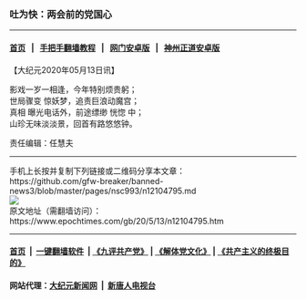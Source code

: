 ### 吐为快：两会前的党国心
------------------------

#### [首页](https://github.com/gfw-breaker/banned-news3/blob/master/README.md) &nbsp;&nbsp;|&nbsp;&nbsp; [手把手翻墙教程](https://github.com/gfw-breaker/guides/wiki) &nbsp;&nbsp;|&nbsp;&nbsp; [网门安卓版](https://github.com/oGate2/oGate) &nbsp;&nbsp;|&nbsp;&nbsp; [神州正道安卓版](https://github.com/SzzdOgate/update) 



<div><p>
 【大纪元2020年05月13日讯】
</p>
<p>
 影戏一岁一相逢，今年特别烦贵躬；
 <br/>
 <ok href="https://www.epochtimes.com/gb/tag/%E4%B8%96%E5%B1%80%E9%AA%A4%E5%8F%98.html">
  世局骤变
 </ok>
 惊妖梦，追责巨浪动魔宫；
 <br/>
 <ok href="https://www.epochtimes.com/gb/tag/%E7%9C%9F%E7%9B%B8.html">
  真相
 </ok>
 曝光电话外，前途缥缈
 <ok href="https://www.epochtimes.com/gb/tag/%E6%81%8D%E6%83%9A.html">
  恍惚
 </ok>
 中；
 <br/>
 山珍无味淡淡景，回首有路悠悠钟。
</p>
<p>
 责任编辑：任慧夫
</p>
</div>
<hr/>
手机上长按并复制下列链接或二维码分享本文章：<br/>
https://github.com/gfw-breaker/banned-news3/blob/master/pages/nsc993/n12104795.md <br/>
<a href='https://github.com/gfw-breaker/banned-news3/blob/master/pages/nsc993/n12104795.md'><img src='https://github.com/gfw-breaker/banned-news3/blob/master/pages/nsc993/n12104795.md.png'/></a> <br/>
原文地址（需翻墙访问）：https://www.epochtimes.com/gb/20/5/13/n12104795.htm


------------------------
#### [首页](https://github.com/gfw-breaker/banned-news3/blob/master/README.md) &nbsp;|&nbsp; [一键翻墙软件](https://github.com/gfw-breaker/nogfw/blob/master/README.md) &nbsp;| [《九评共产党》](https://github.com/gfw-breaker/9ping.md/blob/master/README.md#九评之一评共产党是什么) | [《解体党文化》](https://github.com/gfw-breaker/jtdwh.md/blob/master/README.md) | [《共产主义的终极目的》](https://github.com/gfw-breaker/gczydzjmd.md/blob/master/README.md)

#### 网站代理：[大纪元新闻网](http://167.172.10.89:10080/gb/) &nbsp;|&nbsp; [新唐人电视台](http://167.172.10.89:8808/gb/)


<img src='http://gfw-breaker.win/banned-news3/pages/nsc993/n12104795.md' width='0px' height='0px'/>